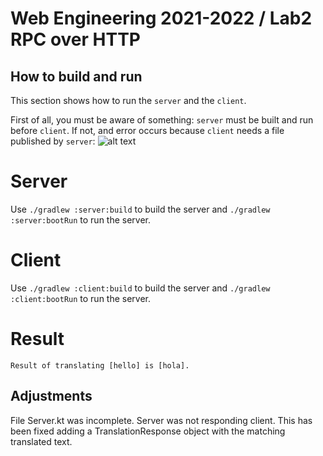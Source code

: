 # Web Engineering 2021-2022 / Lab2 RPC over HTTP


## How to build and run 

This section shows how to run the `server` and the `client`. 

First of all, you must be aware of something: `server` must be built and run before `client`.
If not, and error occurs because `client` needs a file published by `server`:
![alt text](https://github.com/pabloJordan24/lab2-rpc-over-http.git/blob/work/error.png?raw=true)

# Server

Use `./gradlew :server:build` to build the server and `./gradlew :server:bootRun` to run the server.

# Client

Use `./gradlew :client:build` to build the server and `./gradlew :client:bootRun` to run the server.

# Result

```
Result of translating [hello] is [hola].
```

## Adjustments

File Server.kt was incomplete. Server was not responding client. This has been fixed adding 
a TranslationResponse object with the matching translated text.
